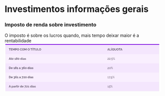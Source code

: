 # Investimentos informações gerais

### Imposto de renda sobre investimento
O imposto é sobre os lucros quando, mais tempo deixar maior é a rentabilidade
![Taxa IRR](img/aliquota-imposto-renda.png)